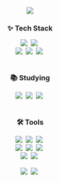 <div align="center">
  <img src="https://capsule-render.vercel.app/api?type=waving&height=200&color=gradient&text=dayeons%20github&textBg=false&fontSize=40&fontAlignY=34">
  <h3>✨ Tech Stack</h3>
  <div>
    <img src="https://img.shields.io/badge/Vue-4fc08d.svg?style=flat&logo=vue.js&logoColor=fff">&nbsp
    <img src="https://img.shields.io/badge/react-20232a.svg?style=flat&logo=react&logoColor=61DAFB" />&nbsp
  </div>
  <div>
    <img src="https://img.shields.io/badge/javascript-F7DF1E.svg?style=flat&logo=javascript&logoColor=20232a" />&nbsp
    <img src="https://img.shields.io/badge/html5-E34F26.svg?style=flat&logo=html5&logoColor=white" />&nbsp
    <img src="https://img.shields.io/badge/css3-1572B6.svg?style=flat&logo=css3&logoColor=white" />&nbsp
  </div>
  <br>
  <h3>📚 Studying</h3>
  <div>
    <img src="https://img.shields.io/badge/javascript-F7DF1E.svg?style=flat&logo=javascript&logoColor=20232a" />&nbsp
    <img src="https://img.shields.io/badge/typescript-007ACC.svg?style=flat&logo=typescript&logoColor=white" />&nbsp
    <img src="https://img.shields.io/badge/React%20Query-FF4154?style=flat&logo=react%20query&logoColor=white" />&nbsp
  </div>
  <br>
  <h3>🛠 Tools</h3>
  <div>
    <img src="https://img.shields.io/badge/git-F05033.svg?style=flat&logo=git&logoColor=white" />&nbsp
    <img src="https://img.shields.io/badge/github-181717.svg?style=flat&logo=github&logoColor=white" />&nbsp
    <img src="https://img.shields.io/badge/subversion-809CC9.svg?style=flat&logo=subversion&logoColor=white" />&nbsp
  </div>
  <div>
    <img src="https://img.shields.io/badge/Notion-F3F3F3.svg?style=flat&logo=notion&logoColor=black" />&nbsp
    <img src="https://img.shields.io/badge/jira-0052CC.svg?style=flat&logo=jira&logoColor=white" />&nbsp
    <img src="https://img.shields.io/badge/confluence-172B4D.svg?style=flat&logo=confluence&logoColor=white" />&nbsp
  </div>
  <div>
    <img src="https://img.shields.io/badge/adobe%20photoshop-08253c.svg?style=flat&logo=adobe%20photoshop&logoColor=37abff" />&nbsp
    <img src="https://img.shields.io/badge/figma-F24E1E.svg?style=flat&logo=figma&logoColor=white" />&nbsp
  </div>
  <br>
  <div>
    <img src="https://img.shields.io/badge/VSCode-2C2C32.svg?style=flat&logo=visual-studio-code&logoColor=22ABF3" />&nbsp
    <img src="https://img.shields.io/badge/gulp-CF4647.svg?style=flat&logo=gulp&logoColor=white" />&nbsp
  </div>
</div>

